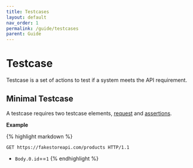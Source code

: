 ```yaml
---
title: Testcases
layout: default
nav_order: 1
permalink: /guide/testcases
parent: Guide
---
```


# Testcase

Testcase is a set of actions to test if a system meets the API requirement.

## Minimal Testcase

A testcase requires two testcase elements, [request](../syntax/requests.md) and [assertions](../syntax/assertions.md).

**Example**

{% highlight markdown %}
```http
GET https://fakestoreapi.com/products HTTP/1.1
```

* `Body.0.id`==`1`
{% endhighlight %}
